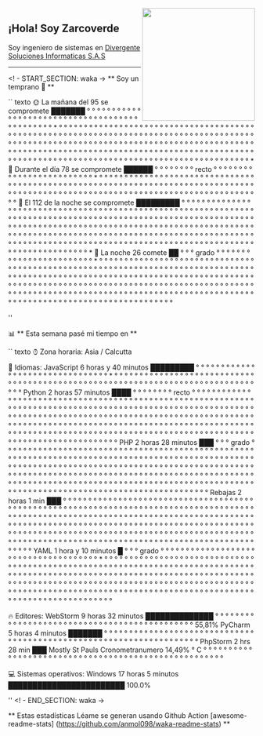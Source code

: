 <img align='right' src ="https://user-images.githubusercontent.com/31412501/118694241-7db51780-b7d1-11eb-9368-e97f2fed3ad9.png" width="230">
<h2>¡Hola! Soy Zarcoverde</h2>
Soy ingeniero de sistemas en <a href="https://www.divergente.net.co/"> Divergente Soluciones Informaticas S.A.S </a> 

---
<! - START_SECTION: waka ->
** Soy un temprano 🐤 ** 

`` texto
🌞 La mañana del 95 se compromete ███████ ° ° ° ° ° ° ° ° ° ° ° ° ° ° ° ° ° ° ° ° ° ° ° ° ° ° ° ° ° ° ° ° ° ° ° ° ° ° ° ° ° ° ° ° ° ° * ° ° ° ° ° ° ° ° ° ° ° ° ° ° ° ° ° ° ° ° ° ° ° ° ° ° ° ° ° ° ° ° ° ° ° ° ° ° ° ° ° ° ° ° ° ° ° ° ° ° ° ° ° ° ° ° ° ° ° ° ° ° ° ° ° ° ° ° ° ° ° ° ° ° ° ° ° ° ° ° ° ° ° ° ° ° ° ° ° ° ° ° ° ° ° ° ° ° ° ° ° ° ° ° ° ° ° ° ° ° ° ° ° ° ° ° ° ° ° ° ° ° ° ° ° ° ° ° ° ° ° ° ° ° ° ° ° ° ° ° ° ° ° ° ° ° ° ° ° ° ° ° ° ° ° ° ° ° ° ° ° ° ° ° ° ° ° ° ° ° ° ° ° ° ° ° ° ° ° ° ° ° ° ° ° ° ° ° ° ° ° ° ° ° ° ° ° ° ° ° ° ° ° ° ° ° ° ° ° ° ° ° ° ° ° ° ° ° ° ° ° ° ° ° ° ° ° ° ° ° ° ° ° ° * 
🌆 Durante el día 78 se compromete ██████ ° ° ° ° ° ° ° ° recto ° ° ° ° ° ° ° ° ° ° ° ° ° ° ° ° ° ° ° ° ° ° ° ° ° * ° ° ° ° ° ° ° ° ° ° ° ° ° ° ° ° ° ° ° ° ° ° ° ° ° ° ° ° ° ° ° ° ° ° ° ° ° ° ° ° ° ° ° ° ° ° ° ° ° ° ° ° ° ° ° ° ° ° ° ° ° ° ° ° ° ° ° ° ° ° ° ° ° ° ° ° ° ° ° ° ° ° ° ° ° ° ° ° ° ° ° ° ° ° ° ° ° ° ° ° ° ° ° ° ° ° ° ° ° ° ° ° ° ° ° ° ° ° ° ° ° ° ° ° ° ° ° ° ° ° ° 
🌃 El 112 de la noche se compromete █████████ ° ° ° ° ° ° ° ° ° ° ° ° ° ° ° ° ° ° ° ° ° ° ° ° ° ° ° ° ° ° ° ° ° ° ° ° ° ° ° ° ° ° ° ° ° ° ° ° ° ° ° ° ° ° ° ° ° ° ° ° ° ° ° ° ° ° ° ° ° ° ° ° ° ° ° ° ° ° ° ° ° ° ° ° ° ° ° ° ° ° ° ° ° ° ° ° ° ° ° ° ° ° ° ° ° ° ° ° ° ° ° ° ° ° ° ° ° ° ° ° ° ° ° ° ° ° ° ° ° ° ° ° ° ° ° ° ° ° ° ° ° ° ° ° ° ° ° ° ° ° ° ° ° ° ° ° ° ° ° ° ° ° ° ° ° ° ° ° ° ° ° ° ° ° ° ° ° ° ° ° ° ° ° ° ° ° ° ° ° ° ° ° ° ° ° ° ° ° ° ° ° ° ° ° ° ° ° ° ° ° ° ° ° ° ° ° ° ° ° ° ° ° ° ° ° ° ° ° ° ° ° ° ° ° ° ° ° ° ° ° ° ° ° ° ° ° ° ° ° ° ° ° ° ° ° ° ° ° ° ° ° ° ° ° ° ° ° ° ° ° ° ° ° ° ° * 
🌙 La noche 26 comete ██ ° ° ° grado ° ° ° ° ° ° ° ° ° ° ° ° ° ° ° ° ° ° ° ° ° ° ° ° * ° ° ° ° ° ° ° ° ° ° ° ° ° ° ° ° ° ° ° ° ° ° ° ° ° ° ° ° ° ° ° ° ° ° ° ° ° ° ° ° ° ° ° ° ° ° ° ° ° ° ° ° ° ° ° ° ° ° ° ° ° ° ° ° ° ° ° ° ° ° ° ° ° ° ° ° ° ° ° ° ° ° ° ° ° ° ° ° ° ° ° ° ° ° ° ° ° ° ° ° ° ° ° ° ° ° ° ° ° ° ° ° ° ° ° ° ° ° ° ° ° ° ° ° ° ° ° ° ° ° ° ° ° ° ° ° ° ° ° ° ° ° ° ° ° ° ° ° ° ° ° ° ° ° ° ° ° ° ° ° ° ° ° ° ° ° ° ° ° ° ° ° ° ° ° ° ° ° ° ° ° ° ° ° ° ° ° ° ° ° ° ° ° ° ° ° ° ° ° ° ° ° ° ° ° ° ° ° ° ° ° ° ° ° ° ° ° ° ° ° ° ° ° ° ° ° ° ° ° ° ° ° ° ° ° ° ° ° ° ° ° ° ° ° ° ° ° ° ° ° ° ° ° ° ° ° ° ° ° °

''


📊 ** Esta semana pasé mi tiempo en ** 

`` texto
⌚︎ Zona horaria: Asia / Calcutta

💬 Idiomas: 
JavaScript 6 horas y 40 minutos █████████ ° ° ° ° ° ° ° ° ° ° ° ° ° ° ° ° ° ° ° ° ° ° ° ° ° ° ° ° ° ° ° ° * ° ° ° ° ° ° ° ° ° ° ° ° ° ° ° ° ° ° ° ° ° ° ° ° ° ° ° ° ° ° ° ° ° ° ° ° ° ° ° ° ° ° ° ° ° ° ° ° ° ° ° ° ° ° ° ° ° ° ° ° ° ° ° ° ° ° ° ° ° ° ° ° ° ° ° ° ° ° ° ° 
Python 2 horas 57 minutos ████ ° ° ° ° ° ° ° ° recto ° ° ° ° ° ° ° ° ° ° ° ° ° ° ° ° ° ° ° ° ° ° ° ° ° ° ° ° ° ° ° ° ° ° ° ° ° ° ° ° ° ° ° ° ° ° ° ° ° ° ° ° ° ° ° ° ° ° ° ° ° ° ° ° ° ° ° ° ° ° ° ° ° ° ° ° ° ° ° ° ° ° ° ° ° ° ° ° ° ° ° ° ° ° ° ° ° ° ° ° ° ° ° ° ° ° ° ° ° ° ° ° ° ° ° ° ° ° ° ° ° ° ° ° ° ° ° ° ° ° ° ° ° ° ° ° ° ° ° ° ° ° ° ° ° ° ° ° ° ° ° ° ° ° ° ° ° ° ° ° ° ° ° ° ° ° ° ° ° ° ° ° ° ° ° ° ° ° ° ° ° ° ° ° ° ° ° ° ° ° ° ° ° ° ° ° ° ° ° ° ° ° ° ° ° ° ° ° ° ° ° ° ° ° ° ° ° ° ° ° ° ° ° ° ° ° ° ° ° ° ° ° ° ° ° ° ° ° ° ° ° ° ° ° ° ° ° ° ° ° ° ° ° ° ° ° ° ° ° ° ° ° ° ° ° ° ° ° ° ° ° ° ° ° ° ° ° ° ° 
PHP 2 horas 28 minutos ███ ° ° ° grado ° ° ° ° ° ° ° ° ° ° ° ° ° ° ° ° ° ° ° ° ° ° ° ° ° ° ° ° ° ° ° ° ° ° ° ° ° ° ° ° ° ° ° ° ° ° ° ° ° ° ° ° ° ° ° ° ° ° ° ° ° ° ° ° ° ° ° ° ° ° ° ° ° ° ° ° ° ° ° ° ° ° ° ° ° ° ° ° ° ° ° ° ° ° ° ° ° ° ° ° ° ° ° ° ° ° ° ° ° ° ° ° ° ° ° ° ° ° ° ° ° ° ° ° ° ° ° ° ° ° ° ° ° ° ° ° ° ° ° ° ° ° ° ° ° ° ° ° ° ° ° ° ° ° ° ° ° ° ° ° ° ° ° ° ° ° ° ° ° ° ° ° ° ° ° ° ° ° ° ° ° ° ° ° ° ° ° ° ° ° ° ° ° ° ° ° ° ° ° ° ° ° ° ° ° ° ° ° ° ° ° ° ° ° ° ° ° ° ° ° ° ° ° ° ° ° ° ° ° ° ° ° ° ° ° ° ° ° ° ° ° ° ° ° ° ° ° ° ° ° ° ° ° ° ° ° ° ° ° ° ° ° ° ° ° ° ° ° ° ° ° ° ° ° ° ° ° ° ° ° ° ° ° ° ° ° 
Rebajas 2 horas 1 min ███ ° ° ° ° ° ° ° ° ° ° ° ° ° ° ° ° ° ° ° ° ° ° ° ° ° ° ° ° ° ° ° ° ° ° ° ° ° ° ° ° ° ° ° ° ° ° ° ° ° ° ° ° ° ° ° ° ° ° ° ° ° ° ° ° ° ° ° ° ° ° ° ° ° ° ° ° ° ° ° ° ° ° ° ° ° ° ° ° ° ° ° ° ° ° ° ° ° ° ° ° ° ° ° ° ° ° ° ° ° ° ° ° ° ° ° ° ° ° ° ° ° ° ° ° ° ° ° ° ° ° ° ° ° ° ° ° ° ° ° ° ° ° ° ° ° ° ° ° ° ° ° ° ° ° ° ° ° ° ° ° ° ° ° ° ° ° ° ° ° ° ° ° ° ° ° ° ° ° ° ° ° ° ° ° ° ° ° ° ° ° ° ° ° ° ° ° ° ° ° ° ° ° ° ° ° ° ° ° ° ° ° ° ° ° ° ° ° ° ° ° ° ° ° ° ° ° ° ° ° ° ° ° ° ° ° ° ° ° ° ° ° ° ° ° ° ° ° ° ° ° ° ° ° ° ° ° ° ° ° ° ° ° ° ° ° ° ° ° ° ° ° ° ° ° ° ° ° ° ° ° ° ° ° ° ° ° ° ° 
YAML 1 hora y 10 minutos █ ° ° ° grado ° ° ° ° ° ° ° ° ° ° ° ° ° ° ° ° ° ° ° ° ° ° ° ° ° ° ° ° ° ° ° ° ° ° ° ° ° * ° ° ° ° ° ° ° ° ° ° ° ° ° ° ° ° ° ° ° ° ° ° ° ° ° ° ° ° ° ° ° ° ° ° ° ° ° ° ° ° ° ° ° ° ° ° ° ° ° ° ° ° ° ° ° ° ° ° ° ° ° ° ° ° ° ° ° ° ° ° ° ° ° ° ° ° ° ° ° ° ° ° ° ° ° ° ° ° ° ° ° ° ° ° ° ° ° ° ° ° ° ° ° ° ° ° ° ° ° ° ° ° ° ° ° ° ° ° ° ° ° ° ° ° ° ° ° ° ° ° ° ° ° ° ° ° ° ° ° ° ° ° ° ° ° ° ° ° ° ° ° ° ° ° ° ° ° ° ° ° ° ° ° ° ° ° ° ° ° ° ° ° ° ° ° ° ° ° ° ° ° ° ° ° ° ° ° ° ° ° ° ° ° ° ° ° ° ° ° ° ° ° ° ° ° ° ° ° ° ° ° ° ° ° ° ° ° ° ° ° ° ° ° ° ° ° ° ° ° ° ° ° ° ° ° ° ° ° ° ° ° ° ° ° ° ° °

🔥 Editores: 
WebStorm 9 horas 32 minutos ██████████████ ° ° ° ° ° ° ° ° ° ° ° ° ° ° ° ° ° ° ° ° ° ° ° ° ° ° ° ° ° ° ° ° ° ° ° ° ° ° ° ° ° ° ° ° ° 55,81% 
PyCharm 5 horas 4 minutos ███████ ° ° ° ° ° ° ° ° ° ° ° ° ° ° ° ° ° ° ° ° ° ° ° ° ° ° ° ° ° ° ° ° ° ° ° ° ° ° ° ° ° ° ° ° ° ° ° ° ° ° ° ° ° ° ° ° ° ° ° ° ° ° ° ° ° ° ° ° 
PhpStorm 2 hrs 28 min ███ Mostly St Pauls Cronometranumero 14,49% ° C ° ° ° ° ° ° ° ° ° ° ° ° ° ° ° ° ° ° ° ° ° ° ° ° ° ° ° ° ° ° ° ° ° ° ° ° ° ° ° ° ° ° ° ° ° ° ° ° ° ° ° ° °

💻 Sistemas operativos: 
Windows 17 horas 5 minutos ████████████████████████ 100.0%

''
<! - END_SECTION: waka ->

** Estas estadísticas Léame se generan usando Github Action [awesome-readme-stats] (https://github.com/anmol098/waka-readme-stats) **

